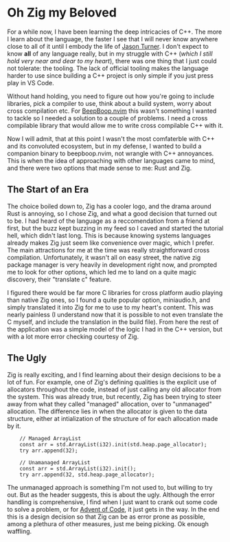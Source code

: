 # Oh Zig my Beloved

For a while now, I have been learning the deep intricacies of C++. The more I learn about the language, the faster I see that I will never know anywhere close to all of it until I embody the life of [Jason Turner](https://www.youtube.com/channel/UCxHAlbZQNFU2LgEtiqd2Maw). I don't expect to know **all** of any language really, but in my struggle with C++ (*which I still hold very near and dear to my heart*), there was one thing that I just could not tolerate: the tooling. The lack of official tooling makes the language harder to use since building a C++ project is only simple if you just press play in VS Code. 

Without hand holding, you need to figure out how you're going to include libraries, pick a compiler to use, think about a build system, worry about cross compilation etc. For [BeepBoop.nvim](https://github.com/EggbertFluffle/beepboop.nvim) this wasn't something I wanted to tackle so I needed a solution to a couple of problems. I need a cross compilable library that would allow me to write cross compilable C++ with it.

Now I will admit, that at this point I wasn't the most comfaterble with C++ and its convoluted ecosystem, but in my defense, I wanted to build a companion binary to beepboop.nvim, not wrangle with C++ annoyances. This is when the idea of approaching with other languages came to mind, and there were two options that made sense to me: Rust and Zig.

## The Start of an Era

The choice boiled down to, Zig has a cooler logo, and the drama around Rust is annoying, so I chose Zig, and what a good decision that turned out to be. I had heard of the language as a reccomendation from a friend at first, but the buzz kept buzzing in my feed so I caved and started the tutorial hell, which didn't last long. This is because knowing systems languages already makes Zig just seem like convenience over magic, which I prefer. The main attractions for me at the time was really straightforward cross compilation. Unfortunately, it wasn't all on easy street, the native zig package manager is very heavily in development right now, and prompted me to look for other options, which led me to land on a quite magic discovery, their "translate c" feature.

I figured there would be far more C libraries for cross platform audio playing than native Zig ones, so I found a quite popular option, miniaudio.h, and simply translated it into Zig for me to use to my heart's content. This was nearly painless (I understand now that it is possible to not even translate the C myself, and include the translation in the build file). From here the rest of the application was a simple model of the logic I had in the C++ version, but with a lot more error checking courtesy of Zig.

## The Ugly

Zig is really exciting, and I find learning about their design decisions to be a lot of fun. For example, one of Zig's defining qualities is the explicit use of allocators throughout the code, instead of just calling any old allocator from the system. This was already true, but recently, Zig has been trying to steer away from what they called "managed" allocation, over to "unmanaged" allocation. The difference lies in when the allocator is given to the data structure, either at intialization of the structure of for each allocation made by it.

```zig
    // Managed ArrayList
    const arr = std.ArrayList(i32).init(std.heap.page_allocator);
    try arr.append(32);

    // Unamanaged ArrayList
    const arr = std.ArrayList(i32).init();
    try arr.append(32, std.heap.page_allocator);
```

The unmanaged approach is something I'm not used to, but willing to try out. But as the header suggests, this is about the ugly. Although the error handling is comprehensive, I find when I just want to crank out some code to solve a problem, or for [Advent of Code](https://adventofcode.com), it just gets in the way. In the end this is a design decision so that Zig can be as error prone as possible, among a plethura of other measures, just me being picking. Ok enough waffling.
